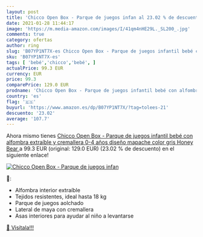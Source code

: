```yaml
---
layout: post
title: 'Chicco Open Box - Parque de juegos infan al 23.02 % de descuento'
date: 2021-01-28 11:44:17
image: 'https://m.media-amazon.com/images/I/41qm4nHE29L._SL200_.jpg'
comments: true
category: ofertas
author: ring
slug: 'B07YP1NT7X-es Chicco Open Box - Parque de juegos infantil bebé con...'
sku: 'B07YP1NT7X-es'
tags: [ 'bebé','chicco','bebé', ]
actualPrice: 99.3 EUR
currency: EUR
price: 99.3
comparePrice: 129.0 EUR
prodname: 'Chicco Open Box - Parque de juegos infantil bebé con alfombra extraíble y cremallera  0-4 años  diseño mapache color gris  Honey Bear '
country: 'es'
flag: '🇪🇸'
buyurl: 'https://www.amazon.es/dp/B07YP1NT7X/?tag=tolees-21'
descuento: '23.02'
average: '107.7'
---
```


Ahora mismo tienes [Chicco Open Box - Parque de juegos infantil bebé con alfombra extraíble y cremallera  0-4 años  diseño mapache color gris  Honey Bear ](https://www.amazon.es/dp/B07YP1NT7X/?tag=tolees-21) a 99.3 EUR (original: 129.0 EUR) (23.02 %  de descuento) en el siguiente enlace!

[![Chicco Open Box - Parque de juegos infan](https://m.media-amazon.com/images/I/41qm4nHE29L._SL200_.jpg)](https://www.amazon.es/dp/B07YP1NT7X/?tag=tolees-21)

🔎:

- Alfombra interior extraíble
- Tejidos resistentes, ideal hasta 18 kg
- Parque de juegos aolchado
- Lateral de maya con cremallera
- Asas interiores para ayudar al niño a levantarse

[🛒 Visítala!!!](https://www.amazon.es/dp/B07YP1NT7X/?tag=tolees-21)
